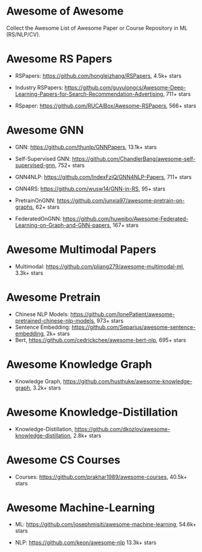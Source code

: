 # Awesome of Awesome
Collect the Awesome List of Awesome Paper or Course Repository in ML (RS/NLP/CV).



# Awesome RS Papers

- RSPapers: https://github.com/hongleizhang/RSPapers, 4.5k+ stars

- Industry RSPapers: https://github.com/guyulongcs/Awesome-Deep-Learning-Papers-for-Search-Recommendation-Advertising, 711+ stars

- RSpaper: https://github.com/RUCAIBox/Awesome-RSPapers,  566+ stars


# Awesome GNN

- GNN: https://github.com/thunlp/GNNPapers, 13.1k+ stars

- Self-Supervised GNN: https://github.com/ChandlerBang/awesome-self-supervised-gnn, 752+ stars

- GNN4NLP: https://github.com/IndexFziQ/GNN4NLP-Papers, 711+ stars

- GNN4RS: https://github.com/wusw14/GNN-in-RS,  95+ stars

- PretrainOnGNN: https://github.com/junxia97/awesome-pretrain-on-graphs, 62+ stars

- FederatedOnGNN: https://github.com/huweibo/Awesome-Federated-Learning-on-Graph-and-GNN-papers, 167+ stars

# Awesome Multimodal Papers

- Multimodal: https://github.com/pliang279/awesome-multimodal-ml, 3.3k+ stars


# Awesome Pretrain

- Chinese NLP Models: https://github.com/lonePatient/awesome-pretrained-chinese-nlp-models, 973+ stars
- Sentence Embedding: https://github.com/Separius/awesome-sentence-embedding, 2k+ stars
- Bert, https://github.com/cedrickchee/awesome-bert-nlp, 695+ stars

# Awesome Knowledge Graph

- Knowledge Graph, https://github.com/husthuke/awesome-knowledge-graph, 3.2k+ stars

# Awesome Knowledge-Distillation

- Knowledge-Distillation, https://github.com/dkozlov/awesome-knowledge-distillation, 2.8k+ stars

# Awesome CS Courses

- Courses: https://github.com/prakhar1989/awesome-courses, 40.5k+ stars


# Awesome Machine-Learning

- ML: https://github.com/josephmisiti/awesome-machine-learning, 54.6k+ stars

- NLP: https://github.com/keon/awesome-nlp 13.3k+ stars


